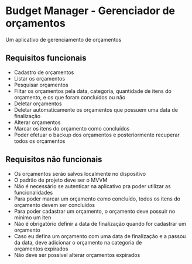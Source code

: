 # Budget Manager - Gerenciador de orçamentos

Um aplicativo de gerenciamento de orçamentos

## Requisitos funcionais

- Cadastro de orçamentos
- Listar os orçamentos
- Pesquisar orçamentos
- Filtar os orçamentos pela data, categoria, quantidade de itens do orçamento, e os que foram concluídos ou não
- Deletar orçamentos
- Deletar automaticamente os orçamentos que possuem uma data de finalização
- Alterar orçamentos
- Marcar os itens do orçamento como concluídos
- Poder efetuar o backup dos orçamentos e posteriormente recuperar todos os orçamentos


## Requisitos não funcionais
- Os orçamentos serão salvos localmente no dispositivo
- O padrão de projeto deve ser o MVVM
- Não é necessário se autenticar na aplicativo pra poder utilizar as funcionalidades
- Para poder marcar um orçamento como concluído, todos os itens do orçamento devem ser concluídos
- Para poder cadastrar um orçamento, o orçamento deve possuir no minimo um iten
- Não é obrigatório definir a data de finalização quando for cadastrar um orçamento
- Caso eu defina um orçamento com uma data de finalização e a passou da data, deve adicionar o orçamento na categoria de<br>
orçamentos expirados
- Não deve ser possível alterar orçamentos expirados
